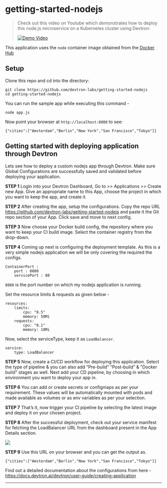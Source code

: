 # getting-started-nodejs

> Check out this video on Youtube which demonstrates how to deploy this node.js microservice on a Kubernetes cluster using Devtron:
> 
> [![Demo Video](https://user-images.githubusercontent.com/71125043/162990352-93313d53-0b06-4565-9ed6-a55750002942.png)](https://www.youtube.com/watch?v=9u-pKiWV-tM&t=2s)



This application uses the `node` container image obtained from the [Docker Hub](https://hub.docker.com/_/node/)

## Setup

Clone this repo and cd into the directory:

```
git clone https://github.com/devtron-labs/getting-started-nodejs
cd getting-started-nodejs
```

You can run the sample app while executing this command -

```
node app.js
```

Now point your browser at `http://localhost:8080` to see:

```
{"cities":["Amsterdam","Berlin","New York","San Francisco","Tokyo"]}
```

## Getting started with deploying application through Devtron

Lets see how to deploy a custom nodejs app through Devtron.
Make sure Global Configurations are successfully saved and validated before deploying your application.

**STEP 1**
Login into your Devtron Dashboard, Go to >> Applications >> Create new App. Give an appropriate name to this App, choose the project in which you want to keep the app, and create it.

**STEP 2**
After creating the app, setup the configurations. Copy the repo URL https://github.com/devtron-labs/getting-started-nodejs and paste it the Git repo section of your App. Click save and move to next config.

**STEP 3**
Now choose your Docker build config, the repository where you want to keep your CI build image. Select the container registry from the drop-down.

**STEP 4**
Coming up next is configuring the deployment template. As this is a very simple nodejs application we will be only covering the required the configs.

```
ContainerPort :
    port : 8080
    servicePort : 80
```

`8080` is the port number on which my nodejs application is running.

Set the resource limits & requests as given below -

```
resources:
    limits:
        cpu: "0.5"
        memory: 50Mi
    requests:
        cpu: "0.1"
        memory: 10Mi
```

Now, select the serviceType, keep it as `LoadBalancer`.

```
service:
    type: LoadBalancer
```

**STEP 5**
Now, create a CI/CD workflow for deploying this application. Select the type of pipeline & you can also add “Pre-build” “Post-build” & "Docker build" stages as well. Next add your CD pipeline, by choosing in which environment you want to deploy your app in.

**STEP 6**
You can add or create secrets or configmaps as per your requirement. These values will be automatically mounted with pods and made available as volumes or as env variables as per your selection.

**STEP 7**
That’s it, now trigger your CI pipeline by selecting the latest image and deploy it on your chosen project.

**STEP 8**
After the successful deployment, check out your service manifest for fetching the LoadBalancer URL from the dashboard present in the App Details section.

![](/gifs/fetching_loadbalancer.gif)

**STEP 9**
Use this URL on your browser and you can get the output as.

```
{"cities":["Amsterdam","Berlin","New York","San Francisco","Tokyo"]}
```

Find out a detailed documentation about the configurations from here - https://docs.devtron.ai/devtron/user-guide/creating-application

---
